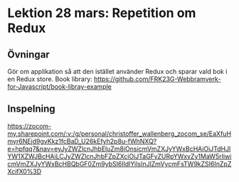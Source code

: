 # Lektion 28 mars: Repetition om Redux

## Övningar

Gör om applikation så att den istället använder Redux och sparar vald bok i en Redux store.
Book library: https://github.com/FRK23G-Webbramverk-for-Javascript/book-libray-example

## Inspelning

https://zocom-my.sharepoint.com/:v:/g/personal/christoffer_wallenberg_zocom_se/EaXfuHmyr6NEjd9gvKkz1fcBaD_U26kEfyh2p8u-fWhNXQ?e=hpfqq7&nav=eyJyZWZlcnJhbEluZm8iOnsicmVmZXJyYWxBcHAiOiJTdHJlYW1XZWJBcHAiLCJyZWZlcnJhbFZpZXciOiJTaGFyZURpYWxvZy1MaW5rIiwicmVmZXJyYWxBcHBQbGF0Zm9ybSI6IldlYiIsInJlZmVycmFsTW9kZSI6InZpZXcifX0%3D
